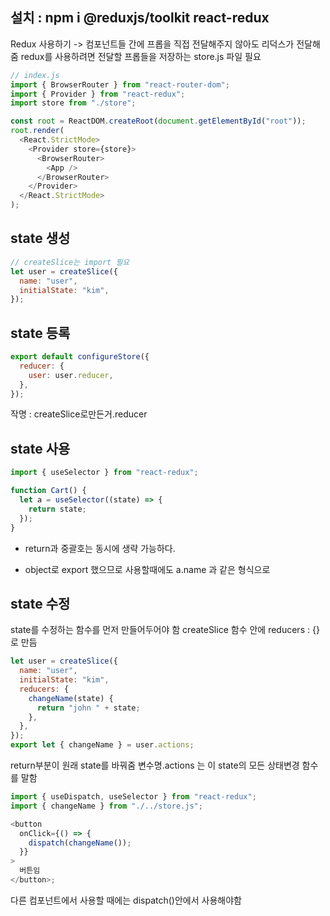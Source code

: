 ## 설치 : npm i @reduxjs/toolkit react-redux

Redux 사용하기 -> 컴포넌트들 간에 프롭을 직접 전달해주지 않아도 리덕스가 전달해줌
redux를 사용하려면 전달할 프롭들을 저장하는 store.js 파일 필요

```js
// index.js
import { BrowserRouter } from "react-router-dom";
import { Provider } from "react-redux";
import store from "./store";

const root = ReactDOM.createRoot(document.getElementById("root"));
root.render(
  <React.StrictMode>
    <Provider store={store}>
      <BrowserRouter>
        <App />
      </BrowserRouter>
    </Provider>
  </React.StrictMode>
);
```

## state 생성

```js
// createSlice는 import 필요
let user = createSlice({
  name: "user",
  initialState: "kim",
});
```

## state 등록

```js
export default configureStore({
  reducer: {
    user: user.reducer,
  },
});
```

작명 : createSlice로만든거.reducer

## state 사용

```js
import { useSelector } from "react-redux";

function Cart() {
  let a = useSelector((state) => {
    return state;
  });
}
```

- return과 중괄호는 동시에 생략 가능하다.

- object로 export 했으므로 사용할때에도 a.name 과 같은 형식으로

## state 수정

state를 수정하는 함수를 먼저 만들어두어야 함
createSlice 함수 안에 reducers : {}로 만듬

```js
let user = createSlice({
  name: "user",
  initialState: "kim",
  reducers: {
    changeName(state) {
      return "john " + state;
    },
  },
});
export let { changeName } = user.actions;
```

return부분이 원래 state를 바꿔줌
변수명.actions 는 이 state의 모든 상태변경 함수를 말함

```js
import { useDispatch, useSelector } from "react-redux";
import { changeName } from "./../store.js";

<button
  onClick={() => {
    dispatch(changeName());
  }}
>
  버튼임
</button>;
```

다른 컴포넌트에서 사용할 때에는 dispatch()안에서 사용해야함
